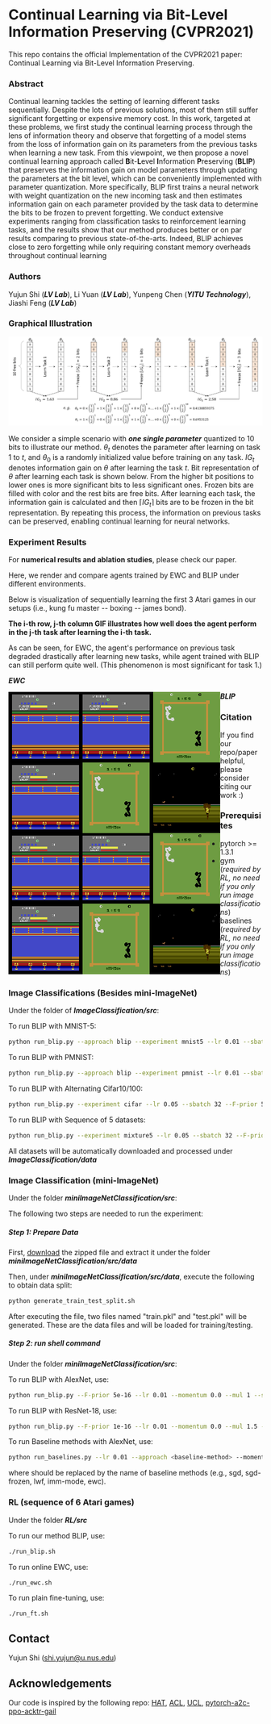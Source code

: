 # Continual Learning via Bit-Level Information Preserving (CVPR2021)

This repo contains the official Implementation of the CVPR2021 paper: Continual Learning via Bit-Level Information Preserving.



### Abstract

Continual learning tackles the setting of learning different tasks sequentially. Despite the lots of previous solutions, most of them still suffer significant forgetting or expensive memory cost. In this work, targeted at these problems, we first study the continual learning process through the lens of information theory and observe that forgetting of a model stems from the loss of information gain on its parameters from the previous tasks when learning a new task. From this viewpoint, we then propose a novel continual learning approach called **B**it-**L**evel **I**nformation **P**reserving (**BLIP**) that preserves the information gain on model parameters through updating the parameters at the bit level, which can be conveniently implemented with parameter quantization. More specifically, BLIP first trains a neural network with weight quantization on the new incoming task and then estimates information gain on each parameter provided by the task data to determine the bits to be frozen to prevent forgetting. We conduct extensive experiments ranging from classification tasks to reinforcement learning tasks, and the results show that our method produces better or on par results comparing to previous state-of-the-arts. Indeed, BLIP achieves close to zero forgetting while only requiring constant memory overheads throughout continual learning



### Authors

Yujun Shi (***LV Lab***), Li Yuan (***LV Lab***), Yunpeng Chen (***YITU Technology***), Jiashi Feng (***LV Lab***)



### Graphical Illustration

![graphical_illustration](./pictures/graphical_illustration.png)

We consider a simple scenario with ***one single parameter***  quantized to 10 bits to illustrate our method. $\theta_{t}$ denotes the parameter after learning on task $1$ to $t$, and $\theta_{0}$ is a randomly initialized value before training on any task. $IG_{t}$ denotes information gain on $\theta$ after learning the task $t$. Bit representation of $\theta$ after learning each task is shown below. From the higher bit positions to lower ones is more significant bits to less significant ones. Frozen bits are filled with color and the rest bits are free bits. After learning each task, the information gain is calculated and then $\lceil IG_{t} \rceil$ bits are to be frozen in the bit representation. By repeating this process, the information on previous tasks can be preserved, enabling continual learning for neural networks.



### Experiment Results

For **numerical results and ablation studies**, please check our paper.

Here, we render and compare agents trained by EWC and BLIP under different environments.

Below is visualization of sequentially learning the first 3 Atari games in our setups (i.e., kung fu master -- boxing -- james bond).

**The i-th row, j-th column GIF illustrates how well does the agent perform in the j-th task after learning the i-th task.**

As can be seen, for EWC, the agent's performance on previous task degraded drastically after learning new tasks, while agent trained with BLIP can still perform quite well. (This phenomenon is most significant for task 1.)



***EWC***

<img align="left" width="140" height="140" src="./pictures/ewc_task_0_0.gif">

<img align="left" width="140" height="140" src="./pictures/ewc_task_1_0.gif"><img align="left" width="140" height="140" src="./pictures/ewc_task_1_1.gif">









<img align="left" width="140" height="140" src="./pictures/ewc_task_2_0.gif"><img align="left" width="140" height="140" src="./pictures/ewc_task_2_1.gif"><img align="left" width="140" height="140" src="./pictures/ewc_task_2_2.gif">











***BLIP***

<img align="left" width="140" height="140" src="./pictures/blip_task_0_0.gif">

<img align="left" width="140" height="140" src="./pictures/blip_task_1_0.gif"><img align="left" width="140" height="140" src="./pictures/blip_task_1_1.gif">









<img align="left" width="140" height="140" src="./pictures/blip_task_2_0.gif"><img align="left" width="140" height="140" src="./pictures/blip_task_2_1.gif"><img align="left" width="140" height="140" src="./pictures/blip_task_2_2.gif">













### Citation

If you find our repo/paper helpful, please consider citing our work :)



### Prerequisites

* pytorch >= 1.3.1
* gym (*required by RL, no need if you only run image classifications*)
* baselines (*required by RL, no need if you only run image classifications*)





### Image Classifications (Besides mini-ImageNet)

Under the folder of ***ImageClassification/src***:

To run BLIP with MNIST-5:

```sh
python run_blip.py --approach blip --experiment mnist5 --lr 0.01 --sbatch 64 --F-prior 1e-15 --nepochs 200
```

To run BLIP with PMNIST:

```sh
python run_blip.py --approach blip --experiment pmnist --lr 0.01 --sbatch 64 --F-prior 1e-15 --nepochs 200
```

To run BLIP with Alternating Cifar10/100:

```sh
python run_blip.py --experiment cifar --lr 0.05 --sbatch 32 --F-prior 5e-16 --mul 2
```

To run BLIP with Sequence of 5 datasets:

```sh
python run_blip.py --experiment mixture5 --lr 0.05 --sbatch 32 --F-prior 5e-17 --mul 0.8 --seed 0
```

All datasets will be automatically downloaded and processed under ***ImageClassification/data***



### Image Classification (mini-ImageNet)

Under the folder ***miniImageNetClassification/src***:

The following two steps are needed to run the experiment:

##### Step 1: Prepare Data

First, [download](https://github.com/Yujun-Shi/BLIP/releases/download/initial/MI_raw.zip) the zipped file and extract it under the folder ***miniImageNetClassification/src/data***

Then, under ***miniImageNetClassification/src/data***, execute the following to obtain data split:

```sh
python generate_train_test_split.sh
```

After executing the file, two files named "train.pkl" and "test.pkl" will be generated. These are the data files and will be loaded for training/testing.



##### Step 2: run shell command

Under the folder ***miniImageNetClassification/src***:

To run BLIP with AlexNet, use:

```sh
python run_blip.py --F-prior 5e-16 --lr 0.01 --momentum 0.0 --mul 1 --sbatch 32 --seed 0 --ntasks 20 --arch alexnet
```

To run BLIP with ResNet-18, use:

```sh
python run_blip.py --F-prior 1e-16 --lr 0.01 --momentum 0.0 --mul 1.5 --sbatch 32 --seed 0 --ntasks 20 --arch resnet
```

To run Baseline methods with AlexNet, use:

```sh
python run_baselines.py --lr 0.01 --approach <baseline-method> --momentum 0.0 --mul 1 --sbatch 32 --seed 0 --ntasks 20 --arch alexnet
```

where <baseline-method> should be replaced by the name of baseline methods (e.g., sgd, sgd-frozen, lwf, imm-mode, ewc).



### RL (sequence of 6 Atari games)

Under the folder ***RL/src***

To run our method BLIP, use:

```sh
./run_blip.sh
```

To run online EWC, use:

```sh
./run_ewc.sh
```

To run plain fine-tuning, use:

```shell
./run_ft.sh
```



## Contact

Yujun Shi (shi.yujun@u.nus.edu)





## Acknowledgements

Our code is inspired by the following repo: [HAT](https://github.com/joansj/hat), [ACL](https://github.com/facebookresearch/Adversarial-Continual-Learning), [UCL](https://github.com/csm9493/UCL), [pytorch-a2c-ppo-acktr-gail](https://github.com/ikostrikov/pytorch-a2c-ppo-acktr-gail)

